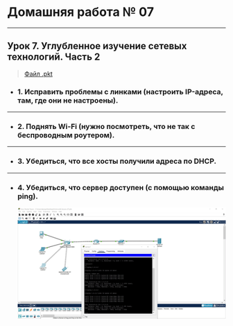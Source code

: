 # Домашняя работа № 07
-------------------------------
## Урок 7. Углубленное изучение сетевых технологий. Часть 2

> [Файл .pkt](SmirnovAV_lesson_07.pkt)

- ### 1. Исправить проблемы с линками (настроить IP-адреса, там, где они не настроены).
-------------------------------
- ### 2. Поднять Wi-Fi (нужно посмотреть, что не так с беспроводным роутером).
-------------------------------
- ### 3. Убедиться, что все хосты получили адреса по DHCP.
-------------------------------
- ### 4. Убедиться, что сервер доступен (с помощью команды ping).

    ![Screenshot](Screenshot_1.jpg "ping 1.0.0.2")
